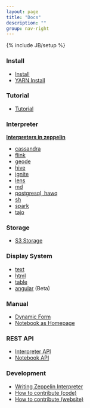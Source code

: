```yaml
---
layout: page
title: "Docs"
description: ""
group: nav-right
---
```

<!--
Licensed under the Apache License, Version 2.0 (the "License");
you may not use this file except in compliance with the License.
You may obtain a copy of the License at

http://www.apache.org/licenses/LICENSE-2.0

Unless required by applicable law or agreed to in writing, software
distributed under the License is distributed on an "AS IS" BASIS,
WITHOUT WARRANTIES OR CONDITIONS OF ANY KIND, either express or implied.
See the License for the specific language governing permissions and
limitations under the License.
-->
{% include JB/setup %}

### Install

* [Install](./install/install.html)
* [YARN Install](./install/yarn_install.html)

### Tutorial

* [Tutorial](./tutorial/tutorial.html)

### Interpreter

**[Interpreters in zeppelin](manual/interpreters.html)**

* [cassandra](./interpreter/cassandra.html)
* [flink](./interpreter/flink.html)
* [geode](./interpreter/geode.html)
* [hive](./pleasecontribute.html)
* [ignite](./interpreter/ignite.html)
* [lens](./interpreter/lens.html)
* [md](./interpreter/markdown.html)
* [postgresql, hawq](./interpreter/postgresql.html)
* [sh](./pleasecontribute.html)
* [spark](./interpreter/spark.html)
* [tajo](./pleasecontribute.html)

### Storage
* [S3 Storage](./storage/storage.html)

### Display System

* [text](./displaysystem/display.html)
* [html](./displaysystem/display.html#html)
* [table](./displaysystem/table.html)
* [angular](./displaysystem/angular.html) (Beta)

### Manual

* [Dynamic Form](./manual/dynamicform.html)
* [Notebook as Homepage](./manual/notebookashomepage.html)

### REST API
 * [Interpreter API](./rest-api/rest-interpreter.html)
 * [Notebook API](./rest-api/rest-notebook.html)

### Development

* [Writing Zeppelin Interpreter](./development/writingzeppelininterpreter.html)
* [How to contribute (code)](./development/howtocontribute.html)
* [How to contribute (website)](./development/howtocontributewebsite.html)
